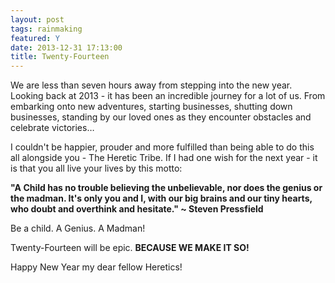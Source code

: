```yaml
---
layout: post
tags: rainmaking
featured: Y
date: 2013-12-31 17:13:00
title: Twenty-Fourteen
---
```

We are less than seven hours away from stepping into the new year. Looking back at 2013 - it has been an incredible journey for a lot of us. From embarking onto new adventures, starting businesses, shutting down businesses, standing by our loved ones as they encounter obstacles and celebrate victories…

I couldn't be happier, prouder and more fulfilled than being able to do this all alongside you - The Heretic Tribe. If I had one wish for the next year - it is that you all live your lives by this motto:

**"A Child has no trouble believing the unbelievable, nor does the genius or the madman. It's only you and I, with our big brains and our tiny hearts, who doubt and overthink and hesitate." ~ Steven Pressfield**

Be a child. A Genius. A Madman!

Twenty-Fourteen will be epic. **BECAUSE WE MAKE IT SO!**

Happy New Year my dear fellow Heretics!